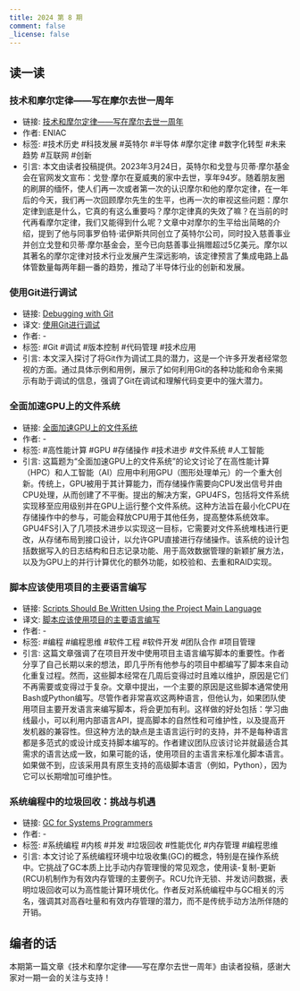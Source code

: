 ```yaml
---
title: 2024 第 8 期
comment: false
_license: false
---
```


## 读一读

### 技术和摩尔定律——写在摩尔去世一周年

- 链接: [技术和摩尔定律——写在摩尔去世一周年](http://blog.3n1ac.com/article/tech-and-moore’s-law#6ae77545845e499ab187e631198b71e4)
- 作者: ENIAC
- 标签: #技术历史 #科技发展 #英特尔 #半导体 #摩尔定律 #数字化转型 #未来趋势 #互联网 #创新
- 引言: 本文由读者投稿提供。2023年3月24日，英特尔和戈登与贝蒂·摩尔基金会在官网发文宣布：戈登·摩尔在夏威夷的家中去世，享年94岁。随着朋友圈的刷屏的缅怀，使人们再一次或者第一次的认识摩尔和他的摩尔定律，在一年后的今天，我们再一次回顾摩尔先生的生平，也再一次的审视这些问题：摩尔定律到底是什么，它真的有这么重要吗？摩尔定律真的失效了嘛？在当前的时代再看摩尔定律，我们又能得到什么呢？文章中对摩尔的生平给出简略的介绍，提到了他与同事罗伯特·诺伊斯共同创立了英特尔公司，同时投入慈善事业并创立戈登和贝蒂·摩尔基金会，至今已向慈善事业捐赠超过5亿美元。摩尔以其著名的摩尔定律对技术行业发展产生深远影响，该定律预言了集成电路上晶体管数量每两年翻一番的趋势，推动了半导体行业的创新和发展。

### 使用Git进行调试

- 链接: [Debugging with Git](https://lucasoshiro.github.io/posts-en/2023-02-13-git-debug/)
- 译文: [使用Git进行调试](https://endermio.notion.site/Git-df1d15d648f849caba472909765be01d)
- 作者: -
- 标签: #Git #调试 #版本控制 #代码管理 #技术应用
- 引言: 本文深入探讨了将Git作为调试工具的潜力，这是一个许多开发者经常忽视的方面。通过具体示例和用例，展示了如何利用Git的各种功能和命令来揭示有助于调试的信息，强调了Git在调试和理解代码变更中的强大潜力。

### 全面加速GPU上的文件系统

- 链接: [全面加速GPU上的文件系统](https://dl.gi.de/server/api/core/bitstreams/7c7a8830-fd81-4e56-8507-cd4809020660/content)
- 作者: -
- 标签: #高性能计算 #GPU #存储操作 #技术进步 #文件系统 #人工智能
- 引言: 这篇题为“全面加速GPU上的文件系统”的论文讨论了在高性能计算（HPC）和人工智能（AI）应用中利用GPU（图形处理单元）的一个重大创新。传统上，GPU被用于其计算能力，而存储操作需要向CPU发出信号并由CPU处理，从而创建了不平衡。提出的解决方案，GPU4FS，包括将文件系统实现移至应用级别并在GPU上运行整个文件系统。这种方法旨在最小化CPU在存储操作中的参与，可能会释放CPU用于其他任务，提高整体系统效率。GPU4FS引入了几项技术进步以实现这一目标，它需要对文件系统堆栈进行更改，从存储布局到接口设计，以允许GPU直接进行存储操作。该系统的设计包括数据写入的日志结构和日志记录功能、用于高效数据管理的新颖扩展方法，以及为GPU上的并行计算优化的额外功能，如校验和、去重和RAID实现。

### 脚本应该使用项目的主要语言编写

- 链接: [Scripts Should Be Written Using the Project Main Language](https://joaomagfreitas.link/scripts-should-be-written-using-the-project-main-language/)
- 译文: [脚本应该使用项目的主要语言编写](https://endermio.notion.site/87176bb311f44743b5ee4bda8e83eb34)
- 作者: -
- 标签: #编程 #编程思维 #软件工程 #软件开发 #团队合作 #项目管理
- 引言: 这篇文章强调了在项目开发中使用项目主语言编写脚本的重要性。作者分享了自己长期以来的想法，即几乎所有他参与的项目中都编写了脚本来自动化重复过程。然而，这些脚本经常在几周后变得过时且难以维护，原因是它们不再需要或变得过于复杂。文章中提出，一个主要的原因是这些脚本通常使用Bash或Python编写。尽管作者非常喜欢这两种语言，但他认为，如果团队使用项目主要开发语言来编写脚本，将会更加有利。这样做的好处包括：学习曲线最小，可以利用内部语言API，提高脚本的自然性和可维护性，以及提高开发机器的兼容性。但这种方法的缺点是主语言运行时的支持，并不是每种语言都是多范式的或设计成支持脚本编写的。作者建议团队应该讨论并就最适合其需求的语言达成一致，如果可能的话，使用项目的主语言来标准化脚本语言。如果做不到，应该采用具有原生支持的高级脚本语言（例如，Python），因为它可以长期增加可维护性。

### 系统编程中的垃圾回收：挑战与机遇

- 链接: [GC for Systems Programmers](https://bitbashing.io/gc-for-systems-programmers.html)
- 作者: -
- 标签: #系统编程 #内核 #并发 #垃圾回收 #性能优化 #内存管理 #编程思维
- 引言: 本文讨论了系统编程环境中垃圾收集(GC)的概念，特别是在操作系统中。它挑战了GC本质上比手动内存管理慢的常见观念，使用读-复制-更新(RCU)机制作为有效内存管理的主要例子。RCU允许无锁、并发访问数据，表明垃圾回收可以为高性能计算环境优化。作者反对系统编程中与GC相关的污名，强调其对高吞吐量和有效内存管理的潜力，而不是传统手动方法所伴随的开销。



## 编者的话

本期第一篇文章《技术和摩尔定律——写在摩尔去世一周年》由读者投稿，感谢大家对一期一会的关注与支持！
